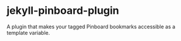 # jekyll-pinboard-plugin
A plugin that makes your tagged Pinboard bookmarks accessible as a template variable.
